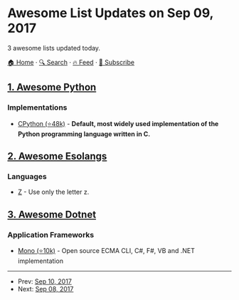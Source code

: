 # Awesome List Updates on Sep 09, 2017

3 awesome lists updated today.

[🏠 Home](/README.md) · [🔍 Search](https://www.trackawesomelist.com/search/) · [🔥 Feed](https://www.trackawesomelist.com/rss.xml) · [📮 Subscribe](https://trackawesomelist.us17.list-manage.com/subscribe?u=d2f0117aa829c83a63ec63c2f&id=36a103854c)



## [1. Awesome Python](/content/vinta/awesome-python/README.md)

### Implementations

*   [CPython (⭐48k)](https://github.com/python/cpython) - **Default, most widely used implementation of the Python programming language written in C.**

## [2. Awesome Esolangs](/content/angrykoala/awesome-esolangs/README.md)

### Languages

*   [Z](https://esolangs.org/wiki/Z) - Use only the letter z.

## [3. Awesome Dotnet](/content/quozd/awesome-dotnet/README.md)

### Application Frameworks

*   [Mono (⭐10k)](https://github.com/mono/mono) - Open source ECMA CLI, C#, F#, VB and .NET implementation

---

- Prev: [Sep 10, 2017](/content/2017/09/10/README.md)
- Next: [Sep 08, 2017](/content/2017/09/08/README.md)